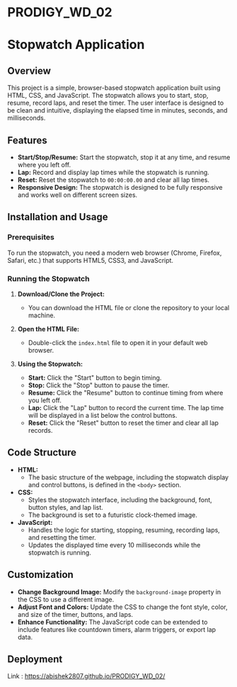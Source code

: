 # PRODIGY_WD_02
# Stopwatch Application

## Overview
This project is a simple, browser-based stopwatch application built using HTML, CSS, and JavaScript. The stopwatch allows you to start, stop, resume, record laps, and reset the timer. The user interface is designed to be clean and intuitive, displaying the elapsed time in minutes, seconds, and milliseconds.

## Features
- **Start/Stop/Resume:** Start the stopwatch, stop it at any time, and resume where you left off.
- **Lap:** Record and display lap times while the stopwatch is running.
- **Reset:** Reset the stopwatch to `00:00:00.00` and clear all lap times.
- **Responsive Design:** The stopwatch is designed to be fully responsive and works well on different screen sizes.

## Installation and Usage
### Prerequisites
To run the stopwatch, you need a modern web browser (Chrome, Firefox, Safari, etc.) that supports HTML5, CSS3, and JavaScript.

### Running the Stopwatch
1. **Download/Clone the Project:**
   - You can download the HTML file or clone the repository to your local machine.

2. **Open the HTML File:**
   - Double-click the `index.html` file to open it in your default web browser.

3. **Using the Stopwatch:**
   - **Start:** Click the "Start" button to begin timing.
   - **Stop:** Click the "Stop" button to pause the timer.
   - **Resume:** Click the "Resume" button to continue timing from where you left off.
   - **Lap:** Click the "Lap" button to record the current time. The lap time will be displayed in a list below the control buttons.
   - **Reset:** Click the "Reset" button to reset the timer and clear all lap records.

## Code Structure
- **HTML:**
  - The basic structure of the webpage, including the stopwatch display and control buttons, is defined in the `<body>` section.
- **CSS:**
  - Styles the stopwatch interface, including the background, font, button styles, and lap list.
  - The background is set to a futuristic clock-themed image.
- **JavaScript:**
  - Handles the logic for starting, stopping, resuming, recording laps, and resetting the timer.
  - Updates the displayed time every 10 milliseconds while the stopwatch is running.

## Customization
- **Change Background Image:** Modify the `background-image` property in the CSS to use a different image.
- **Adjust Font and Colors:** Update the CSS to change the font style, color, and size of the timer, buttons, and laps.
- **Enhance Functionality:** The JavaScript code can be extended to include features like countdown timers, alarm triggers, or export lap data.

## Deployment
Link :  https://abishek2807.github.io/PRODIGY_WD_02/
